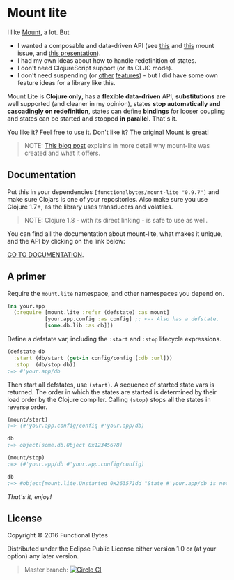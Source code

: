 # Mount lite

I like [Mount](https://github.com/tolitius/mount), a lot. But

* I wanted a composable and data-driven API (see [this](https://github.com/tolitius/mount/issues/19)
  and [this](https://github.com/tolitius/mount/issues/47) mount issue, and [this presentation](https://www.youtube.com/watch?v=3oQTSP4FngY)).
* I had my own ideas about how to handle redefinition of states.
* I don't need ClojureScript support (or its CLJC mode).
* I don't need suspending (or [other](https://github.com/tolitius/mount/issues/16)
  [features](https://github.com/tolitius/mount/blob/dc5c89b3e9a47601242fbc79846460812f81407d/src/mount/core.cljc#L301)) -
  but I did have some own feature ideas for a library like this.

Mount Lite is **Clojure only**, has a **flexible data-driven** API, **substitutions** are well supported
(and cleaner in my opinion), states **stop automatically and cascadingly on redefinition**, states can define **bindings**
for looser coupling and states can be started and stopped **in parallel**. That's it.

You like it? Feel free to use it. Don't like it? The original Mount is great!

> NOTE: [This blog post](http://www.functionalbytes.nl/clojure/mount/mount-lite/2016/02/11/mount-lite.html) explains in more detail why mount-lite was created and what it offers.

## Documentation

Put this in your dependencies `[functionalbytes/mount-lite "0.9.7"]` and make sure Clojars is one of your repositories.
Also make sure you use Clojure 1.7+, as the library uses transducers and volatiles.

> NOTE: Clojure 1.8 - with its direct linking - is safe to use as well.

You can find all the documentation about mount-lite, what makes it unique, and the API by clicking on the link below:

[GO TO DOCUMENTATION](http://aroemers.github.io/mount-lite/index.html).

## A primer

Require the `mount.lite` namespace, and other namespaces you depend on.

```clj
(ns your.app
  (:require [mount.lite :refer (defstate) :as mount]
            [your.app.config :as config] ;; <-- Also has a defstate.
            [some.db.lib :as db]))
```

Define a defstate var, including the `:start` and `:stop` lifecycle expressions.

```clj
(defstate db
  :start (db/start (get-in config/config [:db :url]))
  :stop  (db/stop db))
;=> #'your.app/db
```

Then start all defstates, use `(start)`.
A sequence of started state vars is returned.
The order in which the states are started is determined by their load order by the Clojure compiler.
Calling `(stop)` stops all the states in reverse order.

```clj
(mount/start)
;=> (#'your.app.config/config #'your.app/db)

db
;=> object[some.db.Object 0x12345678]

(mount/stop)
;=> (#'your.app/db #'your.app.config/config)

db
;=> #object[mount.lite.Unstarted 0x263571dd "State #'your.app/db is not started."]
```

*That's it, enjoy!*

## License

Copyright © 2016 Functional Bytes

Distributed under the Eclipse Public License either version 1.0 or (at
your option) any later version.

> Master branch: [![Circle CI](https://circleci.com/gh/aroemers/mount-lite/tree/master.svg?style=svg)](https://circleci.com/gh/aroemers/mount-lite/tree/master)
